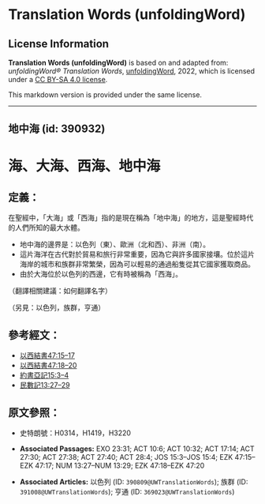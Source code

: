 # Translation Words (unfoldingWord)

## License Information

**Translation Words (unfoldingWord)** is based on and adapted from: _unfoldingWord® Translation Words_, [unfoldingWord](https://unfoldingword.org/utw), 2022, which is licensed under a [CC BY-SA 4.0 license](https://creativecommons.org/licenses/by-sa/4.0/legalcode.en).

This markdown version is provided under the same license.



--------------------------------

## 地中海 (id: 390932)

海、大海、西海、地中海
===========

定義：
---

在聖經中，「大海」或「西海」指的是現在稱為「地中海」的地方，這是聖經時代的人們所知的最大水體。

* 地中海的邊界是：以色列（東）、歐洲（北和西）、非洲（南）。
* 這片海洋在古代對於貿易和旅行非常重要，因為它與許多國家接壤。位於這片海岸的城市和族群非常繁榮，因為可以輕易的通過船隻從其它國家獲取商品。
* 由於大海位於以色列的西邊，它有時被稱為「西海」。

（翻譯相關建議：如何翻譯名字）

（另見：以色列，族群，亨通）

參考經文：
-----

* [以西結書47:15–17](https://ref.ly/Ezek47:15-Ezek47:17)
* [以西結書47:18–20](https://ref.ly/Ezek47:18-Ezek47:20)
* [約書亞記15:3–4](https://ref.ly/Josh15:3-Josh15:4)
* [民數記13:27–29](https://ref.ly/Num13:27-Num13:29)

原文參照：
-----

* 史特朗號：H0314，H1419，H3220

* **Associated Passages:** EXO 23:31; ACT 10:6; ACT 10:32; ACT 17:14; ACT 27:30; ACT 27:38; ACT 27:40; ACT 28:4; JOS 15:3–JOS 15:4; EZK 47:15–EZK 47:17; NUM 13:27–NUM 13:29; EZK 47:18–EZK 47:20
* **Associated Articles:** 以色列 (ID: `390809@UWTranslationWords`); 族群 (ID: `391008@UWTranslationWords`); 亨通 (ID: `369023@UWTranslationWords`)

